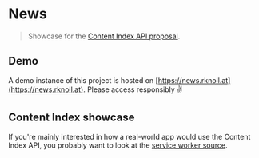 # News
> Showcase for the
[Content Index API proposal](https://github.com/rknoll/content-index).

## Demo

A demo instance of this project is hosted on
[https://news.rknoll.at](https://news.rknoll.at). Please access responsibly :v:

## Content Index showcase

If you're mainly interested in how a real-world app would use the Content Index
API, you probably want to look at the [service worker source](src/client/sw.js).
